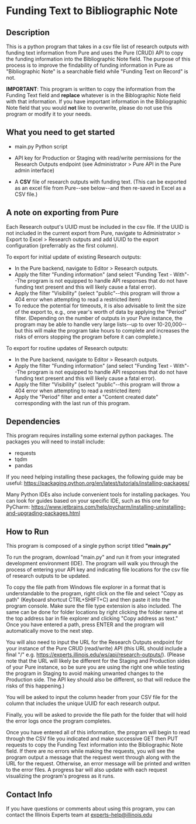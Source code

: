 # Funding Text to Bibliographic Note

## Description

This is a python program that takes in a csv file list of research outputs with funding text information from Pure and uses the Pure (CRUD) API to copy the funding information into the Bibliographic Note field. The purpose of this process is to improve the findability of funding information in Pure as "Bibliographic Note" is a searchable field while "Funding Text on Record" is not. 

**IMPORTANT**: This program is written to copy the information from the Funding Text field and **replace** whatever is in the Biblographic Note field with that information. If you have important information in the Bibliographic Note field that you would **not** like to overwrite, please do not use this program or modify it to your needs.

## What you need to get started

* main.py Python script

* API key for Production or Staging with read/write permissions for the Research Outputs endpoint (see Administrator > Pure API in the Pure admin interface)

* A __CSV__ file of research outputs with funding text. (This can be exported as an excel file from Pure--see below--and then re-saved in Excel as a CSV file.)

## A note on exporting from Pure

Each Research output's UUID must be included in the csv file. If the UUID is not included in the current export from Pure, navigate to Administrator > Export to Excel > Research outputs and add UUID to the export configuration (preferrably as the first column).

To export for initial update of existing Research outputs:

* In the Pure backend, navigate to Editor > Research outputs.
* Apply the filter "Funding information" (and select "Funding Text - With"--The program is not equipped to handle API responses that do not have funding text present and this will likely cause a fatal error).
* Apply the filter "Visibility" (select "public"--this program will throw a 404 error when attempting to read a restricted item)
* To reduce the potential for timeouts, it is also advisable to limit the size of the export to, e.g., one year's worth of data by applying the "Period" filter. (Depending on the number of outputs in your Pure instance, the program may be able to handle very large lists--up to over 10-20,000--but this will make the program take hours to complete and increases the risks of errors stopping the program before it can complete.)

To export for routine updates of Research outputs:

* In the Pure backend, navigate to Editor > Research outputs.
* Apply the filter "Funding information" (and select "Funding Text - With"--The program is not equipped to handle API responses that do not have funding text present and this will likely cause a fatal error).
* Apply the filter "Visibility" (select "public"--this program will throw a 404 error when attempting to read a restricted item)
* Apply the "Period" filter and enter a "Content created date" corresponding with the last run of this program.

## Dependencies

This program requires installing some external python packages. The packages you will need to install include:
* requests
* tqdm
* pandas

If you need helping installing these packages, the following guide may be useful: https://packaging.python.org/en/latest/tutorials/installing-packages/

Many Python IDEs also include convenient tools for installing packages. You can look for guides based on your specific IDE, such as this one for PyCharm: https://www.jetbrains.com/help/pycharm/installing-uninstalling-and-upgrading-packages.html

## How to Run

This program is composed of a single python script titled **"main.py"** 

To run the program, download "main.py" and run it from your integrated development environment (IDE). The program will walk you through the process of entering your API key and indicating file locations for the csv file of research outputs to be updated. 

To copy the file path from Windows file explorer in a format that is understandable to the program, right click on the file and select "Copy as path" (Keyboard shortcut CTRL+SHIFT+C) and then paste it into the program console. Make sure the file type extension is also included. The same can be done for folder locations by right clicking the folder name at the top address bar in file explorer and clicking "Copy address as text." Once you have entered a path, press ENTER and the program will automatically move to the next step. 

You will also need to input the URL for the Research Outputs endpoint for your instance of the Pure CRUD (read/write) API (this URL should include a final "/" e.g. https://experts.illinois.edu/ws/api/research-outputs/). (Please note that the URL will likely be different for the Staging and Production sides of your Pure instance, so be sure you are using the right one while testing the program in Staging to avoid making unwanted changes to the Production side. The API key should also be different, so that will reduce the risks of this happening.)

You will be asked to input the column header from your CSV file for the column that includes the unique UUID for each research output.

Finally, you will be asked to provide the file path for the folder that will hold the error logs once the program completes.

Once you have entered all of this information, the program will begin to read through the CSV file you indicated and make successive GET then PUT requests to copy the Funding Text information into the Bibliographic Note field. If there are no errors while making the requests, you will see the program output a message that the request went through along with the URL for the request. Otherwise, an error message will be printed and written to the error files. A progress bar will also update with each request visualizing the program's progress as it runs. 

## Contact Info

If you have questions or comments about using this program, you can contact the Illinois Experts team at experts-help@illinois.edu

